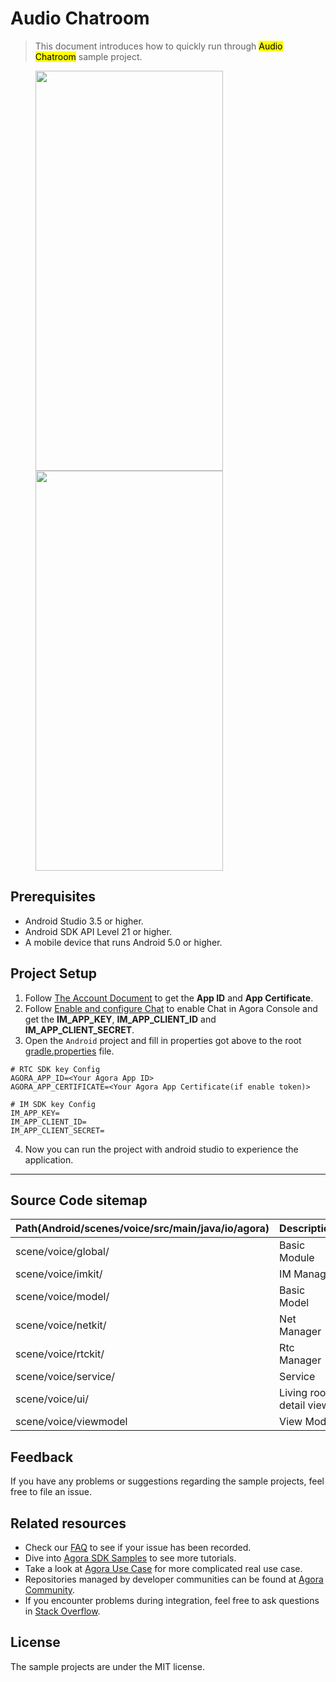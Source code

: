 # Audio Chatroom

> This document introduces how to quickly run through <mark>Audio Chatroom</mark> sample project.

<figure class="third">
  <img src="https://download.agora.io/demo/release/VoiceChatShot01.png" width="300" height="640" />
  <img src="https://download.agora.io/demo/release/VoiceChatShot02.png" width="300" height="640" />
</figure>

## Prerequisites

- Android Studio 3.5 or higher.
- Android SDK API Level 21 or higher.
- A mobile device that runs Android 5.0 or higher.

## Project Setup

1. Follow [The Account Document](https://docs.agora.io/en/video-calling/reference/manage-agora-account) to get the **App ID** and **App Certificate**.
2. Follow [Enable and configure Chat](https://docs.agora.io/en/agora-chat/get-started/enable?platform=android) to enable Chat in Agora Console and get the **IM_APP_KEY**, **IM_APP_CLIENT_ID** and **IM_APP_CLIENT_SECRET**.
3. Open the `Android` project and fill in properties got above to the root [gradle.properties](../gradle.properties) file.

``` 
# RTC SDK key Config
AGORA_APP_ID=<Your Agora App ID>
AGORA_APP_CERTIFICATE=<Your Agora App Certificate(if enable token)>
  
# IM SDK key Config
IM_APP_KEY=
IM_APP_CLIENT_ID=
IM_APP_CLIENT_SECRET=
```

4. Now you can run the project with android studio to experience the application.
---

## Source Code sitemap

| Path(Android/scenes/voice/src/main/java/io/agora)| Description                                                                          |
|--------------------------------------------------|--------------------------------------------------------------------------------------|
| scene/voice/global/                              | Basic Module                                                    |
| scene/voice/imkit/                               | IM Manager                                                      |
| scene/voice/model/                               | Basic Model                                     |
| scene/voice/netkit/                              | Net Manager                                                               |
| scene/voice/rtckit/                              | Rtc Manager                                                                 |
| scene/voice/service/                             | Service                                                 |
| scene/voice/ui/                                  | Living room detail view.                                                             |
| scene/voice/viewmodel                            | View Model                                                             |

## Feedback

If you have any problems or suggestions regarding the sample projects, feel free to file an issue.

## Related resources

- Check our [FAQ](https://docs.agora.io/en/faq) to see if your issue has been recorded.
- Dive into [Agora SDK Samples](https://github.com/AgoraIO) to see more tutorials.
- Take a look at [Agora Use Case](https://github.com/AgoraIO-usecase) for more complicated real use case.
- Repositories managed by developer communities can be found at [Agora Community](https://github.com/AgoraIO-Community).
- If you encounter problems during integration, feel free to ask questions in [Stack Overflow](https://stackoverflow.com/questions/tagged/agora.io).

## License

The sample projects are under the MIT license.


